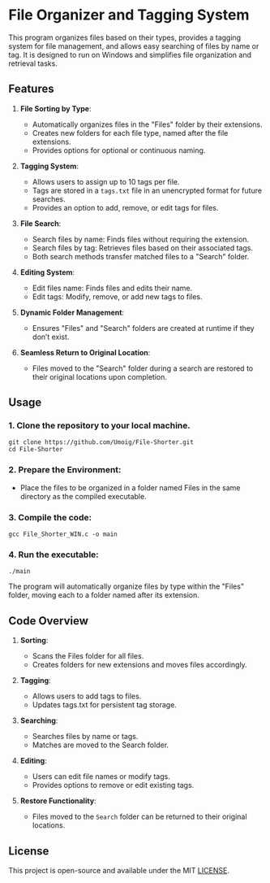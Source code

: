 # File Organizer and Tagging System

This program organizes files based on their types, provides a tagging system for file management, and allows easy searching of files by name or tag. It is designed to run on Windows and simplifies file organization and retrieval tasks.

## Features

1. **File Sorting by Type**:
   - Automatically organizes files in the "Files" folder by their extensions.
   - Creates new folders for each file type, named after the file extensions.
   - Provides options for optional or continuous naming.

2. **Tagging System**:
   - Allows users to assign up to 10 tags per file.
   - Tags are stored in a `tags.txt` file in an unencrypted format for future searches.
   - Provides an option to add, remove, or edit tags for files.

3. **File Search**:
   - Search files by name: Finds files without requiring the extension.
   - Search files by tag: Retrieves files based on their associated tags.
   - Both search methods transfer matched files to a "Search" folder.

4. **Editing System**:
   - Edit files name: Finds files and edits their name.
   - Edit tags: Modify, remove, or add new tags to files.

5. **Dynamic Folder Management**:
   - Ensures "Files" and "Search" folders are created at runtime if they don’t exist.

6. **Seamless Return to Original Location**:
   - Files moved to the "Search" folder during a search are restored to their original locations upon completion.

## Usage

### 1. Clone the repository to your local machine.
```
git clone https://github.com/Umoig/File-Shorter.git
cd File-Shorter
```

### 2. Prepare the Environment:
   - Place the files to be organized in a folder named Files in the same directory as the compiled executable.

### 3. Compile the code:
```
gcc File_Shorter_WIN.c -o main
```

### 4. Run the executable:
```
./main
```

The program will automatically organize files by type within the "Files" folder, moving each to a folder named after its extension.

## Code Overview

1. **Sorting**:
   - Scans the Files folder for all files.
   - Creates folders for new extensions and moves files accordingly.
     
2. **Tagging**:
   - Allows users to add tags to files.
   - Updates tags.txt for persistent tag storage.

3. **Searching**:
   - Searches files by name or tags.
   - Matches are moved to the Search folder.
     
4. **Editing**:
   - Users can edit file names or modify tags.
   - Provides options to remove or edit existing tags.
   
5. **Restore Functionality**:
   - Files moved to the `Search` folder can be returned to their original locations.

## License
This project is open-source and available under the MIT [LICENSE](LICENSE).
